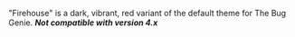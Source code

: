"Firehouse" is a dark, vibrant, red variant of the default theme for The Bug Genie.
***Not compatible with version 4.x***